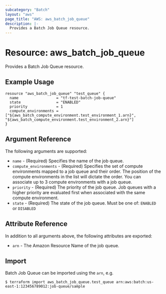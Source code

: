 ```yaml
---
subcategory: "Batch"
layout: "aws"
page_title: "AWS: aws_batch_job_queue"
description: |-
  Provides a Batch Job Queue resource.
---
```


# Resource: aws_batch_job_queue

Provides a Batch Job Queue resource.

## Example Usage

```hcl
resource "aws_batch_job_queue" "test_queue" {
  name                 = "tf-test-batch-job-queue"
  state                = "ENABLED"
  priority             = 1
  compute_environments = ["${aws_batch_compute_environment.test_environment_1.arn}", "${aws_batch_compute_environment.test_environment_2.arn}"]
}
```

## Argument Reference

The following arguments are supported:

* `name` - (Required) Specifies the name of the job queue.
* `compute_environments` - (Required) Specifies the set of compute environments
    mapped to a job queue and their order.  The position of the compute environments
    in the list will dictate the order. You can associate up to 3 compute environments
    with a job queue.
* `priority` - (Required) The priority of the job queue. Job queues with a higher priority
    are evaluated first when associated with the same compute environment.
* `state` - (Required) The state of the job queue. Must be one of: `ENABLED` or `DISABLED`

## Attribute Reference

In addition to all arguments above, the following attributes are exported:

* `arn` - The Amazon Resource Name of the job queue.

## Import

Batch Job Queue can be imported using the `arn`, e.g.

```
$ terraform import aws_batch_job_queue.test_queue arn:aws:batch:us-east-1:123456789012:job-queue/sample
```
